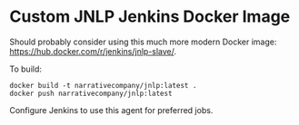 # Custom JNLP Jenkins Docker Image

Should probably consider using this much more modern Docker image: <https://hub.docker.com/r/jenkins/jnlp-slave/>.

To build:

```
docker build -t narrativecompany/jnlp:latest .
docker push narrativecompany/jnlp:latest
```

Configure Jenkins to use this agent for preferred jobs.
